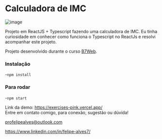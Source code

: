 # Calculadora de IMC
![image](https://user-images.githubusercontent.com/78622458/161399321-bf52bbec-25ea-4dab-ad3f-776e2ef84d75.png)

Projeto em ReactJS + Typescript fazendo uma calculadora de IMC. Eu tinha curiosidade em conhecer como funciona o Typescript no ReactJs e resolvi acompanhar este projeto.

Projeto desenvolvido durante o curso [B7Web](https://b7web.com.br).

### Instalação
-`npm install`

### Para rodar
-`npm start`

Link da demo: https://exercises-pink.vercel.app/ <br/>
Entre em contato comigo, para conexão, sugestão ou dúvida! <br/>

profelipealves@outlook.com <br/>

https://www.linkedin.com/in/felipe-alves7/
